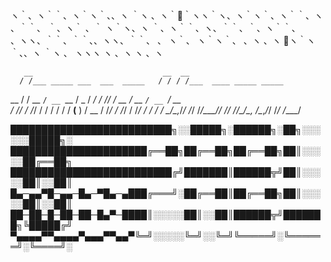 
ヽ｀、ヽ｀｀、ヽ｀ヽ｀、、ヽ ｀ヽ 、ヽ｀🌙｀ヽヽ｀ヽ、ヽ｀ヽ｀、ヽ｀｀、ヽ 、｀｀、 ｀、ヽ｀ 、｀ ヽ｀ヽ、ヽ ｀、ヽ｀｀、ヽ、｀｀、｀、ヽ｀｀、 、ヽヽ、｀｀、｀｀、、ヽヽ、｀｀、 、 ヽ｀、 ヽ｀ヽ｀、 、ヽ 、ヽ 🚗ヽ｀ヽ｀、、ヽ ｀ヽ 、 ヽヽヽ ヽ 、ヽ ヽ 、ヽ



       __                             __  __                      
      / /___ _____ ___  ___  _____   / / / /___  ____ _____ _____ 
 __  / / __ `/ __ `__ \/ _ \/ ___/  / /_/ / __ \/ __ `/ __ `/ __ \
/ /_/ / /_/ / / / / / /  __(__  )  / __  / /_/ / /_/ / /_/ / / / /
\____/\__,_/_/ /_/ /_/\___/____/  /_/ /_/\____/\__, /\__,_/_/ /_/ 
                                              /____/              




██████████████████████████╗░░█████╗░██████╗░██╗░░░░░░█████╗░
██████████████████████╔══██╗██╔══██╗██╔══██╗██║░░░░░██╔══██╗
██████████████████████████╔╝███████║██████╦╝██║░░░░░██║░░██║
█▄─▄▄▀█─▄▄─█▄─▀█▄─▄███╔═══╝░██╔══██║██╔══██╗██║░░░░░██║░░██║
██─██─█─██─██─█▄▀─████║░░░░░██║░░██║██████╦╝███████╗╚█████╔╝
▀▄▄▄▄▀▀▄▄▄▄▀▄▄▄▀▀▄▄▀╚═╝░░░░░╚═╝░░╚═╝╚═════╝░╚══════╝░╚════╝░